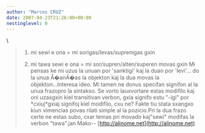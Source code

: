 ```yaml
---
author: "Marcos CRUZ"
date: 2007-04-23T21:26:00+00:00
nestinglevel: 0
---
```

\
> 
> 1) mi sewi e ona = mi sorigas/levas/suprenigas gxin
> 
> 2) mi tawa sewi e ona = mi sor/supren/alten/superen movas gxin
> Mi pensas ke mi uzus la unuan por 'sanktigi' kaj la duan por
> 'levi'... do la unua Å�anÄ�as la objekton kaj la dua movas la
> objekton...Interesa ideo. Mi tamen ne donus specifan signifon al la unua frazopro la sintakso. Se vorto lauxvortare estas modifilo kaj oni uzasgxin kiel transitivan verbon, gxia signifo estu "-igi" por \*cxiuj\*gxiaj signifoj kiel modifilo, cxu ne? Fakte tiu stata sxangxo kiun vimencias povas rilati simple al la pozicio.Pri la dua frazo certe ne estas subo, cxar temas pri movado kaj"sewi" modifas la verbon "tawa".jan Mako--
[http://alinome.net](http://alinome.net)